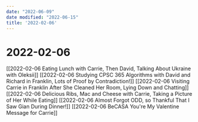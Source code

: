 ```yaml
---
date: "2022-06-09"
date modified: "2022-06-15"
title: '2022-02-06'
---
```


# 2022-02-06
[[2022-02-06 Eating Lunch with Carrie, Then David, Talking About Ukraine with Oleksii]]
[[2022-02-06 Studying CPSC 365 Algorithms with David and Richard in Franklin, Lots of Proof by Contradiction!]]
[[2022-02-06 Visiting Carrie in Franklin After She Cleaned Her Room, Lying Down and Chatting]]
[[2022-02-06 Delicious Ribs, Mac and Cheese with Carrie, Taking a Picture of Her While Eating]]
[[2022-02-06 Almost Forgot ODD, so Thankful That I Saw Gian During Dinner!]]
[[2022-02-06 BeCASA You're My Valentine Message for Carrie]]
